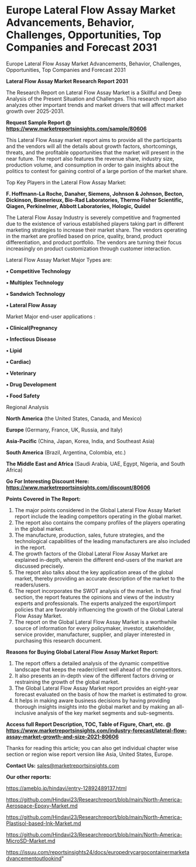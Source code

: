 # Europe Lateral Flow Assay Market Advancements, Behavior, Challenges, Opportunities, Top Companies and Forecast 2031
Europe Lateral Flow Assay Market Advancements, Behavior, Challenges, Opportunities, Top Companies and Forecast 2031

<strong>Lateral Flow Assay Market Research Report 2031</strong>

The Research Report on Lateral Flow Assay Market is a Skillful and Deep Analysis of the Present Situation and Challenges. This research report also analyzes other important trends and market drivers that will affect market growth over 2025-2031.

<strong>Request Sample Report @ <a href=https://www.marketreportsinsights.com/sample/80606>https://www.marketreportsinsights.com/sample/80606</a></strong>

This Lateral Flow Assay market report aims to provide all the participants and the vendors will all the details about growth factors, shortcomings, threats, and the profitable opportunities that the market will present in the near future. The report also features the revenue share, industry size, production volume, and consumption in order to gain insights about the politics to contest for gaining control of a large portion of the market share.

Top Key Players in the Lateral Flow Assay Market:

<strong>F. Hoffmann-La Roche, Danaher, Siemens, Johnson & Johnson, Becton, Dickinson, Biomerieux, Bio-Rad Laboratories, Thermo Fisher Scientific, Qiagen, Perkinelmer, Abbott Laboratories, Hologic, Quidel</strong>

The Lateral Flow Assay Industry is severely competitive and fragmented due to the existence of various established players taking part in different marketing strategies to increase their market share. The vendors operating in the market are profiled based on price, quality, brand, product differentiation, and product portfolio. The vendors are turning their focus increasingly on product customization through customer interaction.

Lateral Flow Assay Market Major Types are:

<strong>• Competitive Technology

• Multiplex Technology

• Sandwich Technology

• Lateral Flow Assay</strong>

Market Major end-user applications :

<strong>• Clinical(Pregnancy

• Infectious Disease

• Lipid

• Cardiac)

• Veterinary

• Drug Development

• Food Safety</strong>

Regional Analysis

</u><strong><b>North America</b></strong> (the United States, Canada, and Mexico)

<strong><b>Europe </b></strong>(Germany, France, UK, Russia, and Italy)

<strong><b>Asia-Pacific</b></strong> (China, Japan, Korea, India, and Southeast Asia)

<strong><b>South America</b></strong> (Brazil, Argentina, Colombia, etc.)

<strong><b>The Middle East and Africa</b></strong> (Saudi Arabia, UAE, Egypt, Nigeria, and South Africa)

<strong>Go For Interesting Discount Here: <a href=https://www.marketreportsinsights.com/discount/80606>https://www.marketreportsinsights.com/discount/80606</a></strong>

<strong>Points Covered in The Report:</strong>
<ol>
  <li>The major points considered in the Global Lateral Flow Assay Market report include the leading competitors operating in the global market.</li>
  <li>The report also contains the company profiles of the players operating in the global market.</li>
  <li>The manufacture, production, sales, future strategies, and the technological capabilities of the leading manufacturers are also included in the report.</li>
  <li>The growth factors of the Global Lateral Flow Assay Market are explained in-depth, wherein the different end-users of the market are discussed precisely.</li>
  <li>The report also talks about the key application areas of the global market, thereby providing an accurate description of the market to the readers/users.</li>
  <li>The report incorporates the SWOT analysis of the market. In the final section, the report features the opinions and views of the industry experts and professionals. The experts analyzed the export/import policies that are favorably influencing the growth of the Global Lateral Flow Assay Market.</li>
  <li>The report on the Global Lateral Flow Assay Market is a worthwhile source of information for every policymaker, investor, stakeholder, service provider, manufacturer, supplier, and player interested in purchasing this research document.</li>
</ol>
<strong>Reasons for Buying Global Lateral Flow Assay Market Report:</strong>

<ol>
  <li>The report offers a detailed analysis of the dynamic competitive landscape that keeps the reader/client well ahead of the competitors.</li>
  <li>It also presents an in-depth view of the different factors driving or restraining the growth of the global market.</li>
  <li>The Global Lateral Flow Assay Market report provides an eight-year forecast evaluated on the basis of how the market is estimated to grow.</li>
  <li>It helps in making aware business decisions by having providing thorough insights insights into the global market and by making an all-inclusive analysis of the key market segments and sub-segments.</li>
</ol>
<strong>Access full Report Description, TOC, Table of Figure, Chart, etc. @ <a href=https://www.marketreportsinsights.com/industry-forecast/lateral-flow-assay-market-growth-and-size-2021-80606>https://www.marketreportsinsights.com/industry-forecast/lateral-flow-assay-market-growth-and-size-2021-80606</a></strong>


Thanks for reading this article; you can also get individual chapter wise section or region wise report version like Asia, United States, Europe.

<strong>Contact Us:</strong>
sales@marketreportsinsights.com

<strong>Our other reports:</strong>

<a href=https://ameblo.jp/hindavi/entry-12892489137.html>https://ameblo.jp/hindavi/entry-12892489137.html</a>

<a href=https://github.com/Hindavi23/Researchreport/blob/main/North-America-Aerospace-Epoxy-Market.md>https://github.com/Hindavi23/Researchreport/blob/main/North-America-Aerospace-Epoxy-Market.md</a>

<a href=https://github.com/Hindavi23/Researchreport/blob/main/North-America-Plastisol-based-Ink-Market.md>https://github.com/Hindavi23/Researchreport/blob/main/North-America-Plastisol-based-Ink-Market.md</a>

<a href=https://github.com/Hindavi23/Researchreport/blob/main/North-America-MicroSD-Market.md>https://github.com/Hindavi23/Researchreport/blob/main/North-America-MicroSD-Market.md</a>

<a href=https://issuu.com/reportsinsights24/docs/europedrycargocontainermarketadvancementoutlookind>https://issuu.com/reportsinsights24/docs/europedrycargocontainermarketadvancementoutlookind</a>"
